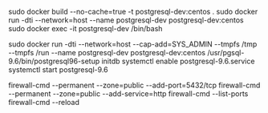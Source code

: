 sudo docker build --no-cache=true -t postgresql-dev:centos .
sudo docker run -dti --network=host --name postgresql-dev postgresql-dev:centos
sudo docker exec -it postgresql-dev /bin/bash

sudo docker run -dti --network=host --cap-add=SYS_ADMIN --tmpfs /tmp --tmpfs /run --name postgresql-dev postgresql-dev:centos
/usr/pgsql-9.6/bin/postgresql96-setup initdb
systemctl enable postgresql-9.6.service
systemctl start postgresql-9.6

firewall-cmd --permanent --zone=public --add-port=5432/tcp
firewall-cmd --permanent --zone=public --add-service=http
firewall-cmd --list-ports
firewall-cmd --reload
